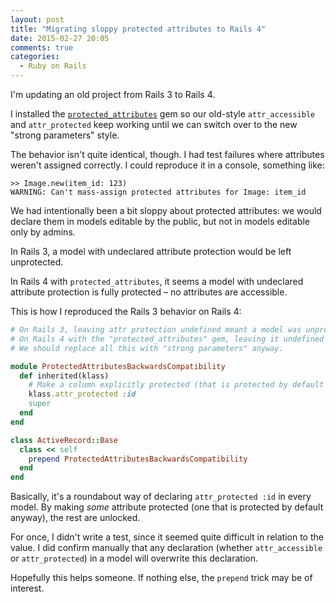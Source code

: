 ```yaml
---
layout: post
title: "Migrating sloppy protected attributes to Rails 4"
date: 2015-02-27 20:05
comments: true
categories:
  - Ruby on Rails
---
```


I'm updating an old project from Rails 3 to Rails 4.

I installed the [`protected_attributes`](https://github.com/rails/protected_attributes/) gem so our old-style `attr_accessible` and `attr_protected` keep working until we can switch over to the new "strong parameters" style.

The behavior isn't quite identical, though. I had test failures where attributes weren't assigned correctly. I could reproduce it in a console, something like:

    >> Image.new(item_id: 123)
    WARNING: Can't mass-assign protected attributes for Image: item_id

We had intentionally been a bit sloppy about protected attributes: we would declare them in models editable by the public, but not in models editable only by admins.

In Rails 3, a model with undeclared attribute protection would be left unprotected.

In Rails 4 with `protected_attributes`, it seems a model with undeclared attribute protection is fully protected – no attributes are accessible.

This is how I reproduced the Rails 3 behavior on Rails 4:

``` ruby config/initializers/protected_attributes_backwards_compatibility.rb linenos:false
# On Rails 3, leaving attr protection undefined meant a model was unprotected.
# On Rails 4 with the "protected_attributes" gem, leaving it undefined seems to mean it is fully protected.
# We should replace all this with "strong parameters" anyway.

module ProtectedAttributesBackwardsCompatibility
  def inherited(klass)
    # Make a column explicitly protected (that is protected by default anyway) so the other attributes become unprotected.
    klass.attr_protected :id
    super
  end
end

class ActiveRecord::Base
  class << self
    prepend ProtectedAttributesBackwardsCompatibility
  end
end
```

Basically, it's a roundabout way of declaring `attr_protected :id` in every model. By making *some* attribute protected (one that is protected by default anyway), the rest are unlocked.

For once, I didn't write a test, since it seemed quite difficult in relation to the value. I did confirm manually that any declaration (whether `attr_accessible` or `attr_protected`) in a model will overwrite this declaration.

Hopefully this helps someone. If nothing else, the `prepend` trick may be of interest.
